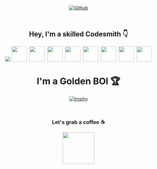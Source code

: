 <div align="center">
  
[![Github](https://img.shields.io/github/followers/4cecoder?label=Follow&style=social)](https://github.com/4cecoder)

 <br>

## Hey, I'm a skilled Codesmith 👇

<!-- Add your tech stack here -->

<img src="https://skillicons.dev/icons?i=git,docker,angular,azure,bash,docker,electron,github,gitlab,go,grafana,html,js,jenkins,jquery,kubernetes,laravel,linux,lua,md,mongodb,mysql,nginx,nodejs,php,py,qt,react,redis,sqlite,selenium,ts,unreal,unity,vscode,vue,vim,webpack,bootstrap,graphql,java,powershell,stackoverflow," />

<!-- Add your favorite tools or frameworks here -->

<img style="margin-left:0px" height="48" width="48" src="https://raw.githubusercontent.com/fanyixuanf/fanyixuanf/master/icons/xampp.svg">
<img style="margin-left:4px" height="48" width="48" src="https://raw.githubusercontent.com/fanyixuanf/fanyixuanf/master/icons/Alfred.svg">
<img style="margin-left:4px" height="48" width="48" src="https://raw.githubusercontent.com/fanyixuanf/fanyixuanf/master/icons/AmazonS3.svg">
<img style="margin-left:4px" height="48" width="48" src="https://raw.githubusercontent.com/fanyixuanf/fanyixuanf/master/icons/Baidu.svg">
<img style="margin-left:4px" height="48" width="48" src="https://raw.githubusercontent.com/fanyixuanf/fanyixuanf/master/icons/MariaDB.svg">
<img style="margin-left:4px" height="48" width="48" src="https://raw.githubusercontent.com/fanyixuanf/fanyixuanf/master/icons/RabbitMQ.svg">
<img style="margin-left:4px" height="48" width="48" src="https://raw.githubusercontent.com/fanyixuanf/fanyixuanf/master/icons/RocketMQ.svg">
<img style="margin-left:4px" height="48" width="48" src="https://raw.githubusercontent.com/fanyixuanf/fanyixuanf/master/icons/Zhihu.svg">

<br>

# I'm a Golden BOI 🏆

[![trophy](https://github-profile-trophy.vercel.app/?username=4cecoder&theme=onedark)](https://github.com/GNRain/github-profile-trophy)

<br>

### Let's grab a coffee ☕

<a href="https://www.buymeacoff.ee/4cecoder">
<img src="https://media3.giphy.com/media/ywJSZxwmqhkau1sjSX/giphy.gif" width="100px"/></a>
         
</div>
